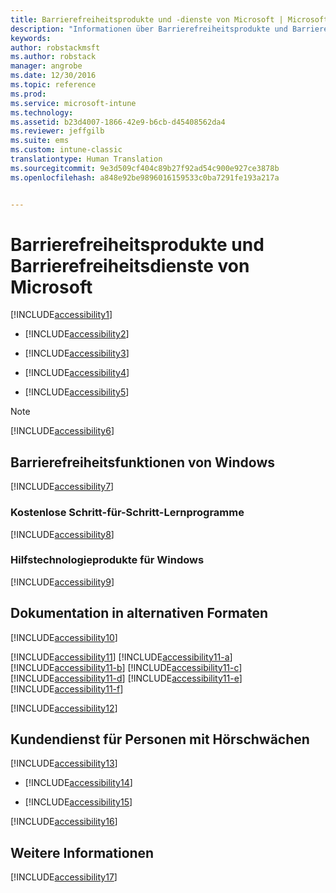 ```yaml
---
title: Barrierefreiheitsprodukte und -dienste von Microsoft | Microsoft-Dokumentation
description: "Informationen über Barrierefreiheitsprodukte und Barrierefreiheitsdienste von Microsoft."
keywords: 
author: robstackmsft
ms.author: robstack
manager: angrobe
ms.date: 12/30/2016
ms.topic: reference
ms.prod: 
ms.service: microsoft-intune
ms.technology: 
ms.assetid: b23d4007-1866-42e9-b6cb-d45408562da4
ms.reviewer: jeffgilb
ms.suite: ems
ms.custom: intune-classic
translationtype: Human Translation
ms.sourcegitcommit: 9e3d509cf404c89b27f92ad54c900e927ce3878b
ms.openlocfilehash: a848e92be9896016159533c0ba7291fe193a217a


---
```


# <a name="accessibility-products-and-services-from-microsoft"></a>Barrierefreiheitsprodukte und Barrierefreiheitsdienste von Microsoft
[!INCLUDE[accessibility1](./includes/accessibility1_md.md)]

-   [!INCLUDE[accessibility2](./includes/accessibility2_md.md)]

-   [!INCLUDE[accessibility3](./includes/accessibility3_md.md)]

-   [!INCLUDE[accessibility4](./includes/accessibility4_md.md)]

-   [!INCLUDE[accessibility5](./includes/accessibility5_md.md)]

> [!NOTE]
> [!INCLUDE[accessibility6](./includes/accessibility6_md.md)]

## <a name="accessibility-features-of-windows"></a>Barrierefreiheitsfunktionen von Windows
[!INCLUDE[accessibility7](./includes/accessibility7_md.md)]

### <a name="free-step-by-step-tutorials"></a>Kostenlose Schritt-für-Schritt-Lernprogramme
[!INCLUDE[accessibility8](./includes/accessibility8_md.md)]

### <a name="assistive-technology-products-for-windows"></a>Hilfstechnologieprodukte für Windows
[!INCLUDE[accessibility9](./includes/accessibility9_md.md)]

## <a name="documentation-in-alternative-formats"></a>Dokumentation in alternativen Formaten
[!INCLUDE[accessibility10](./includes/accessibility10_md.md)]

[!INCLUDE[accessibility11](./includes/accessibility11_md.md)]
[!INCLUDE[accessibility11-a](./includes/accessibility11-a_md.md)]
[!INCLUDE[accessibility11-b](./includes/accessibility11-b_md.md)]
[!INCLUDE[accessibility11-c](./includes/accessibility11-c_md.md)]
[!INCLUDE[accessibility11-d](./includes/accessibility11-d_md.md)]
[!INCLUDE[accessibility11-e](./includes/accessibility11-e_md.md)]
[!INCLUDE[accessibility11-f](./includes/accessibility11-f_md.md)]

[!INCLUDE[accessibility12](./includes/accessibility12_md.md)]

## <a name="customer-service-for-people-with-hearing-impairments"></a>Kundendienst für Personen mit Hörschwächen
[!INCLUDE[accessibility13](./includes/accessibility13_md.md)]

-   [!INCLUDE[accessibility14](./includes/accessibility14_md.md)]

-   [!INCLUDE[accessibility15](./includes/accessibility15_md.md)]

[!INCLUDE[accessibility16](./includes/accessibility16_md.md)]

## <a name="for-more-information"></a>Weitere Informationen
[!INCLUDE[accessibility17](./includes/accessibility17_md.md)]



<!--HONumber=Dec16_HO5-->


